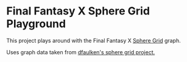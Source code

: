# Final Fantasy X Sphere Grid Playground

This project plays around with the Final Fantasy X [Sphere Grid](http://finalfantasy.wikia.com/wiki/Sphere_Grid) graph.

Uses graph data taken from [dfaulken's sphere grid project.](https://github.com/dfaulken/sphere-grid)
